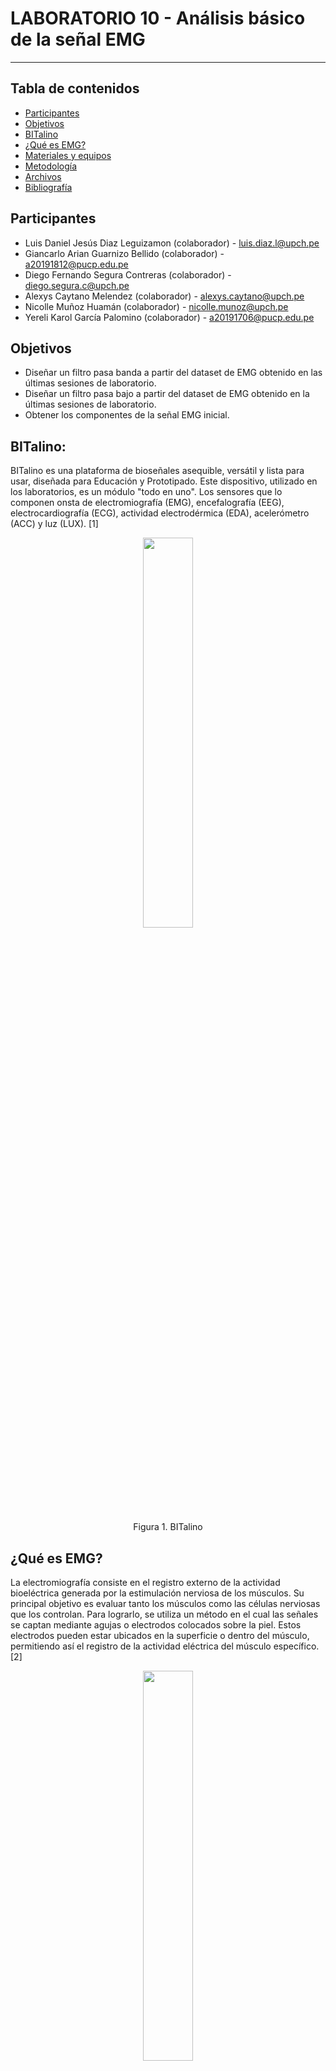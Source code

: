 # LABORATORIO 10 -  Análisis básico de la señal EMG
------------------------------------------------

## Tabla de contenidos
- [Participantes](#Participantes)
- [Objetivos](#Objetivos)
- [BITalino](#BITalino-(Conceptos))
- [¿Qué es EMG?](#¿Qué-es-EMG?)
- [Materiales y equipos](#Materiales-y-equipos)
- [Metodología](#Metodología)
- [Archivos](#Archivos)
- [Bibliografía](#Bibliografía)

## Participantes <br />
- Luis Daniel Jesús Diaz Leguizamon (colaborador) - luis.diaz.l@upch.pe <br />
- Giancarlo Arian Guarnizo Bellido (colaborador) - a20191812@pucp.edu.pe <br />
- Diego Fernando Segura Contreras (colaborador) - diego.segura.c@upch.pe <br />
- Alexys Caytano Melendez (colaborador) - alexys.caytano@upch.pe <br />
- Nicolle Muñoz Huamán (colaborador) - nicolle.munoz@upch.pe <br />
- Yereli Karol García Palomino (colaborador) - a20191706@pucp.edu.pe <br />

## Objetivos <br />
- Diseñar un filtro pasa banda a partir del dataset de EMG obtenido en las últimas sesiones de laboratorio.
- Diseñar un filtro pasa bajo a partir del dataset de EMG obtenido en la últimas sesiones de laboratorio.
- Obtener los componentes de la señal EMG inicial.

## BITalino:
BITalino es una plataforma de bioseñales asequible, versátil y lista para usar, diseñada para Educación y Prototipado. Este dispositivo, utilizado en los laboratorios, es un módulo "todo en uno". Los sensores que lo componen onsta de electromiografía (EMG), encefalografía (EEG), electrocardiografía (ECG), actividad electrodérmica (EDA), acelerómetro (ACC) y luz (LUX). [1]

<p align="center">
  <img src="https://github.com/luisdiazl/introduccionse-alesbiomedicas_grupo1/assets/128627851/bab54877-4a92-4a84-834a-524e1a8635e9" width="40%" height="40%">
</p> 

 <p align="center">
  Figura 1. BITalino
</p>  
  
## ¿Qué es EMG? 
La electromiografía consiste en el registro externo de la actividad bioeléctrica generada por la estimulación nerviosa de los músculos. Su principal objetivo es evaluar tanto los músculos como las células nerviosas que los controlan. Para lograrlo, se utiliza un método en el cual las señales se captan mediante agujas o electrodos colocados sobre la piel. Estos electrodos pueden estar ubicados en la superficie o dentro del músculo, permitiendo así el registro de la actividad eléctrica del músculo específico. [2]

<p align="center">
  <img src="https://github.com/luisdiazl/introduccionse-alesbiomedicas_grupo1/assets/128627851/48434aeb-ed53-42a9-bdee-4623547974b5" width="40%" height="40%">
</p> 

<p align="center">
  Figura 2. Electromiografía
</p> 

## Materiales y equipos <br />
| Modelo         | Descripción       | Cantidad |
| ---            |     ---           |  ---     |
| -              | Laptop o PC       |     1    |
|    -           |    Google collab  |     1    |

## Metodología <br />
Primero se carga el dataset de EMG obtenido en anteriores laboratorios, estos serán almacenados en un diccionario para su posterior uso. Luego se muestran las señales recolectadas crudas mediante una gráfica.

## Archivos <br />
- [Notebook](https://github.com/luisdiazl/introduccionse-alesbiomedicas_grupo1/blob/06b1e9e0c2e9ed87c9dfe4446f5e08808c8b25cd/ISB/Tratamiento%20de%20se%C3%B1al%20EMG_10.ipynb)

## Bibliografía <br />
- [1] PLUX Biosignals, “What is BITalino?,” PLUX Biosignals, May 06, 2022. https://www.pluxbiosignals.com/blogs/informative/what-is-bitalino#:~:text=BITalino%20is%20an%20affordable%2C%20plug,and%20applications%20using%20physiological%20sensors. (accessed Jun. 01, 2023).
- [2] “Electromiografía y estudios de conducción nerviosa,” Medlineplus.gov, 2019. https://medlineplus.gov/spanish/pruebas-de-laboratorio/electromiografia-y-estudios-de-conduccion-nerviosa/ (accessed Jun. 03, 2023).
‌
‌
